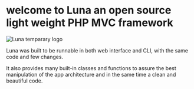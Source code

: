 # welcome to Luna an open source light weight PHP MVC framework 
![Luna temparary logo](https://github.com/Sho-Oter/Luna/blob/master/luna-logo-10-2018.svg)

Luna was built to be runnable in both web interface and CLI, with the same code and few changes.

It also provides many built-in classes and functions to assure the best manipulation of the app architecture and in the same time a clean and beautiful code.


